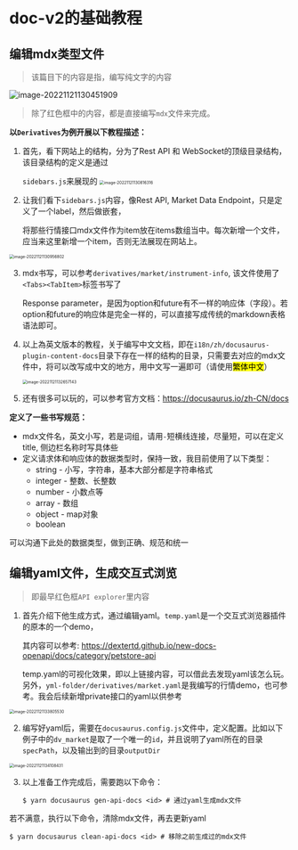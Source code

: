 # doc-v2的基础教程

## 编辑mdx类型文件

> 该篇目下的内容是指，编写纯文字的内容

![image-20221121130451909](https://github.com/bybit-exchange/docs-v2/blob/master/static/img/readme/image-20221121130451909.png)

>  除了红色框中的内容，都是直接编写`mdx`文件来完成。

**以`Derivatives`为例开展以下教程描述：**

1. 首先，看下网站上的结构，分为了Rest API 和 WebSocket的顶级目录结构，该目录结构的定义是通过

   `sidebars.js`来展现的
   <img src="https://github.com/bybit-exchange/docs-v2/blob/master/static/img/readme/image-20221121130816316.png" alt="image-20221121130816316" style="zoom:50%;" />
2. 让我们看下`sidebars.js`内容，像Rest API, Market Data Endpoint，只是定义了一个label，然后做嵌套，

   将那些行情接口mdx文件作为item放在items数组当中。每次新增一个文件，应当来这里新增一个item，否则无法展现在网站上。

<img src="https://github.com/bybit-exchange/docs-v2/blob/master/static/img/readme/image-20221121130956802.png" alt="image-20221121130956802" style="zoom:50%;" />

3. mdx书写，可以参考`derivatives/market/instrument-info`, 该文件使用了`<Tabs><TabItem>`标签书写了

   Response parameter，是因为option和future有不一样的响应体（字段）。若option和future的响应体是完全一样的，可以直接写成传统的markdown表格语法即可。

4. 以上為英文版本的教程，关于编写中文文档，即在`i18n/zh/docusaurus-plugin-content-docs`目录下存在一样的结构的目录，只需要去对应的mdx文件中，将可以改写成中文的地方，用中文写一遍即可（请使用<mark>繁体中文</mark>）

   <img src="https://github.com/bybit-exchange/docs-v2/blob/master/static/img/readme/image-20221121132657143.png" alt="image-20221121132657143" style="zoom:50%;" />

5. 还有很多可以玩的，可以参考官方文档：https://docusaurus.io/zh-CN/docs

**定义了一些书写规范：**

* mdx文件名，英文小写，若是词组，请用`-`短横线连接，尽量短，可以在定义title, 侧边栏名称时写具体些
* 定义请求体和响应体的数据类型时，保持一致，我目前使用了以下类型：
  * string - 小写，字符串，基本大部分都是字符串格式
  * integer - 整数、长整数
  * number - 小数点等
  * array - 数组
  * object - map对象
  * boolean

可以沟通下此处的数据类型，做到正确、规范和统一

## 编辑yaml文件，生成交互式浏览

> 即最早红色框`API explorer`里内容

1. 首先介绍下他生成方式，通过编辑yaml。`temp.yaml`是一个交互式浏览器插件的原本的一个demo，

   其内容可以参考: https://dextertd.github.io/new-docs-openapi/docs/category/petstore-api

   temp.yaml的可视化效果，即以上链接内容，可以借此去发现yaml该怎么玩。另外，`yml-folder/derivatives/market.yaml`是我编写的行情demo，也可参考。我会后续新增private接口的yaml以供参考
<img src="https://github.com/bybit-exchange/docs-v2/blob/master/static/img/readme/image-20221121133805530.png" alt="image-20221121133805530" style="zoom:50%;" />

2. 编写好yaml后，需要在`docusaurus.config.js`文件中，定义配置。比如以下例子中的`dv_market`是取了一个唯一的`id`，并且说明了yaml所在的目录`specPath`，以及输出到的目录`outputDir`
<img src="https://github.com/bybit-exchange/docs-v2/blob/master/static/img/readme/image-20221121134108431.png" alt="image-20221121134108431" style="zoom:50%;" />

3. 以上准备工作完成后，需要跑以下命令：

   ```shell
   $ yarn docusaurus gen-api-docs <id> # 通过yaml生成mdx文件
   ```
若不满意，执行以下命令，清除mdx文件，再去更新yaml
   ```shell
   $ yarn docusaurus clean-api-docs <id> # 移除之前生成过的mdx文件
   ```
